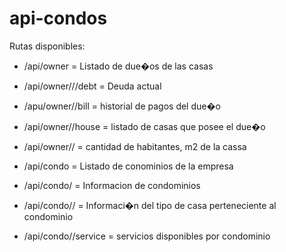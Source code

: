 # api-condos
Rutas disponibles:
- /api/owner = Listado de due�os de las casas
- /api/owner/<rut>//debt = Deuda actual
- /apu/owner/<rut>/bill = historial de pagos del due�o
- /api/owner/<rut>/house = listado de casas que posee el due�o
- /api/owner/<rut>/<houseId> = cantidad de habitantes, m2 de la cassa

- /api/condo = Listado de conominios de la empresa
- /api/condo/<condoId> = Informacion de condominios
- /api/condo/<condoId>/<houseTypeId> = Informaci�n del tipo de casa perteneciente al condominio
- /api/condo/<condoId>/service = servicios disponibles por condominio
